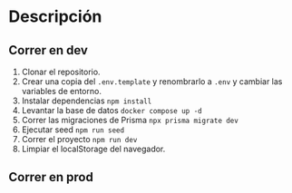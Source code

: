 # Descripción

## Correr en dev

1. Clonar el repositorio.
2. Crear una copia del `.env.template` y renombrarlo a `.env` y cambiar las variables de entorno.
3. Instalar dependencias `npm install`
4. Levantar la base de datos `docker compose up -d`
5. Correr las migraciones de Prisma `npx prisma migrate dev`
6. Ejecutar seed `npm run seed`
7. Correr el proyecto `npm run dev`
8. Limpiar el localStorage del navegador.

## Correr en prod
